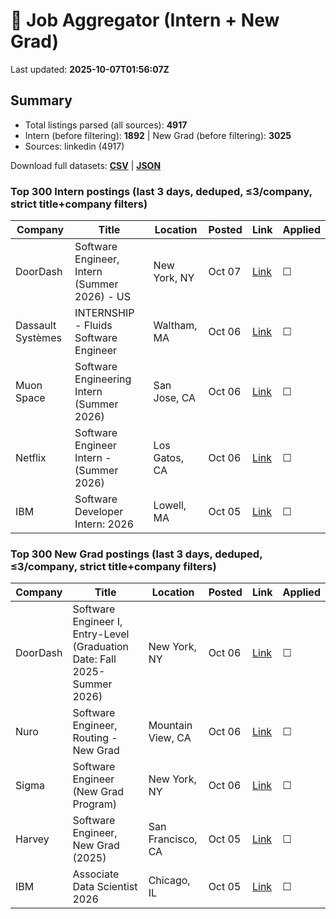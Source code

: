 # 🔎 Job Aggregator (Intern + New Grad)

Last updated: **2025-10-07T01:56:07Z**

## Summary
- Total listings parsed (all sources): **4917**
- Intern (before filtering): **1892** | New Grad (before filtering): **3025**
- Sources: linkedin (4917)

Download full datasets: **[CSV](data/jobs.csv)** | **[JSON](data/jobs.json)**

### Top 300 Intern postings (last 3 days, deduped, ≤3/company, strict title+company filters)
| Company | Title | Location | Posted | Link | Applied |
|---|---|---|---|---|---|
| DoorDash | Software Engineer, Intern (Summer 2026) - US | New York, NY | Oct 07 | [Link](https://www.linkedin.com/jobs/view/software-engineer-intern-summer-2026-us-at-doordash-4310063462?position=9&pageNum=2&refId=NOCCkt6Lmp%2BCYkcYhe6YwA%3D%3D&trackingId=7eVYmvPqx5cvt4AuDg0F0w%3D%3D) | ☐ |
| Dassault Systèmes | INTERNSHIP - Fluids Software Engineer | Waltham, MA | Oct 06 | [Link](https://www.linkedin.com/jobs/view/internship-fluids-software-engineer-at-dassault-syst%C3%A8mes-4311182866?position=10&pageNum=5&refId=g%2FJPvcJhUIfoGjeDtxWgSg%3D%3D&trackingId=pwKFszITLqQFW0pSDGFovQ%3D%3D) | ☐ |
| Muon Space | Software Engineering Intern (Summer 2026) | San Jose, CA | Oct 06 | [Link](https://www.linkedin.com/jobs/view/software-engineering-intern-summer-2026-at-muon-space-4310873614?position=5&pageNum=2&refId=qitTd4uinSLUA7iTEaAxOg%3D%3D&trackingId=MkbSXLWQRkoV95DHKBtj5g%3D%3D) | ☐ |
| Netflix | Software Engineer Intern - (Summer 2026) | Los Gatos, CA | Oct 06 | [Link](https://www.linkedin.com/jobs/view/software-engineer-intern-summer-2026-at-netflix-4308798892?position=7&pageNum=2&refId=QL2sFopyEFfoG1cfK38htQ%3D%3D&trackingId=aD%2Fy8kpbdsCGAf6ViW00BQ%3D%3D) | ☐ |
| IBM | Software Developer Intern: 2026 | Lowell, MA | Oct 05 | [Link](https://www.linkedin.com/jobs/view/software-developer-intern-2026-at-ibm-4287167212?position=10&pageNum=5&refId=VNrscxbd0NfO0juGL4iFnA%3D%3D&trackingId=fYLBkhCq2vjRs7iKJ6dg3Q%3D%3D) | ☐ |

### Top 300 New Grad postings (last 3 days, deduped, ≤3/company, strict title+company filters)
| Company | Title | Location | Posted | Link | Applied |
|---|---|---|---|---|---|
| DoorDash | Software Engineer I, Entry-Level (Graduation Date: Fall 2025-Summer 2026) | New York, NY | Oct 06 | [Link](https://www.linkedin.com/jobs/view/software-engineer-i-entry-level-graduation-date-fall-2025-summer-2026-at-doordash-4309202141?position=3&pageNum=7&refId=1VBuR%2BJWVXcFxl8e8WCkYA%3D%3D&trackingId=LftZR%2Bl8JFuJuPAnZkdGDQ%3D%3D) | ☐ |
| Nuro | Software Engineer, Routing - New Grad | Mountain View, CA | Oct 06 | [Link](https://www.linkedin.com/jobs/view/software-engineer-routing-new-grad-at-nuro-4265604833?position=7&pageNum=0&refId=inSxVWkiuHLZAKhMj1u0tQ%3D%3D&trackingId=bt%2FlnQr9r%2BtGJpTK1meKLA%3D%3D) | ☐ |
| Sigma | Software Engineer (New Grad Program) | New York, NY | Oct 06 | [Link](https://www.linkedin.com/jobs/view/software-engineer-new-grad-program-at-sigma-4300835147?position=8&pageNum=0&refId=IY%2FWNAN%2B7f2IegeRAv6gcg%3D%3D&trackingId=NE1b7Vz0Utrn5gIljyPKtQ%3D%3D) | ☐ |
| Harvey | Software Engineer, New Grad (2025) | San Francisco, CA | Oct 05 | [Link](https://www.linkedin.com/jobs/view/software-engineer-new-grad-2025-at-harvey-4289583266?position=9&pageNum=0&refId=c2jVUB8q7OBzBlCNozrTpg%3D%3D&trackingId=fQyhl8yH%2F3jXaxUY71DC3A%3D%3D) | ☐ |
| IBM | Associate Data Scientist 2026 | Chicago, IL | Oct 05 | [Link](https://www.linkedin.com/jobs/view/associate-data-scientist-2026-at-ibm-4287166212?position=9&pageNum=7&refId=%2BHN2L56ut7bdWdeHvogM2A%3D%3D&trackingId=Z70330AIAfF8eFXdmxn0Aw%3D%3D) | ☐ |
